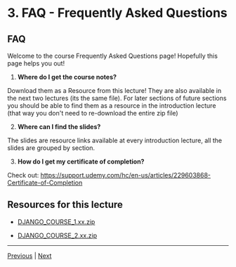 # 3. FAQ - Frequently Asked Questions

## FAQ

Welcome to the course Frequently Asked Questions page! Hopefully this page helps you out!

1. **Where do I get the course notes?**

Download them as a Resource from this lecture! They are also available in the next two lectures (its the same file). For later sections of future sections you should be able to find them as a resource in the introduction lecture (that way you don't need to re-download the entire zip file)

2. **Where can I find the slides?**

The slides are resource links available at every introduction lecture, all the slides are grouped by section.

3. **How do I get my certificate of completion?**

Check out: https://support.udemy.com/hc/en-us/articles/229603868-Certificate-of-Completion


##  Resources for this lecture

-   [DJANGO_COURSE_1.xx.zip](https://python-ds.s3.us-west-1.amazonaws.com/Python-and-Django-Full-Stack-Web-Developer-Bootcamp/Resources/DJANGO_COURSE_1.xx.zip)

-   [DJANGO_COURSE_2.xx.zip](https://python-ds.s3.us-west-1.amazonaws.com/Python-and-Django-Full-Stack-Web-Developer-Bootcamp/Resources/DJANGO_COURSE_2.xx.zip)

---

[Previous](./2_Course-Overview-Don't-Skip-this-Lecture!.md) | [Next](./4_Course-Set-Up-and-Installation.md)
